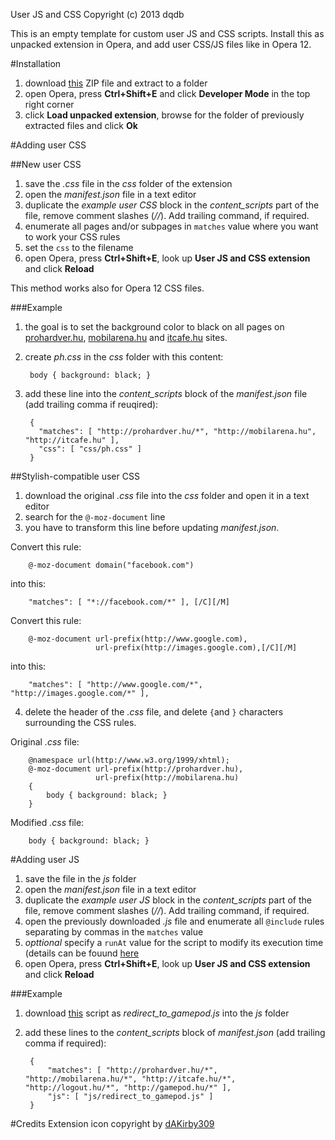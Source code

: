 User JS and CSS
Copyright (c) 2013 dqdb

This is an empty template for custom user JS and CSS scripts. Install this as unpacked extension in Opera, and add user CSS/JS files like in Opera 12.

#Installation
1. download [this](https://github.com/dqdb/opera-extensions/blob/master/user-js-css/template.zip) ZIP file and extract to a folder
2. open Opera, press **Ctrl+Shift+E** and click **Developer Mode** in the top right corner
3. click **Load unpacked extension**, browse for the folder of previously extracted files and click **Ok**

#Adding user CSS

##New user CSS
1. save the *.css* file in the *css* folder of the extension
2. open the *manifest.json* file in a text editor
3. duplicate the *example user CSS* block in the *content_scripts* part of the file, remove comment slashes (*//*). Add trailing command, if required.
3. enumerate all pages and/or subpages in ``matches`` value where you want to work your CSS rules
4. set the ``css`` to the filename
5. open Opera, press **Ctrl+Shift+E**, look up **User JS and CSS extension** and click **Reload**

This method works also for Opera 12 CSS files.

###Example
1. the goal is to set the background color to black on all pages on [prohardver.hu](http://prohardver.hu), [mobilarena.hu](http://mobilarena.hu) and [itcafe.hu](http://itcafe.hu) sites.
2. create *ph.css* in the *css* folder with this content:

        body { background: black; }
3. add these line into the *content_scripts* block of the *manifest.json* file (add trailing comma if reuqired):

        {
          "matches": [ "http://prohardver.hu/*", "http://mobilarena.hu", "http://itcafe.hu" ], 
          "css": [ "css/ph.css" ] 
        }


##Stylish-compatible user CSS
1. download the original *.css* file into the *css* folder and open it in a text editor
2. search for the ``@-moz-document`` line
3. you have to transform this line before updating *manifest.json*. 

 Convert this rule:

        @-moz-document domain("facebook.com")

 into this:

        "matches": [ "*://facebook.com/*" ], [/C][/M]

 Convert this rule:

        @-moz-document url-prefix(http://www.google.com),
                       url-prefix(http://images.google.com),[/C][/M]

 into this:

        "matches": [ "http://www.google.com/*", "http://images.google.com/*" ],

4. delete the header of the *.css* file, and delete ``{``and ``}`` characters surrounding the CSS rules.

 Original *.css* file:

        @namespace url(http://www.w3.org/1999/xhtml);
        @-moz-document url-prefix(http://prohardver.hu),
                       url-prefix(http://mobilarena.hu)
        {
            body { background: black; }
        }

 Modified *.css* file:

        body { background: black; }


#Adding user JS
1. save the file in the *js* folder
2. open the *manifest.json* file in a text editor
3. duplicate the *example user JS* block in the *content_scripts* part of the file, remove comment slashes (*//*). Add trailing command, if required.
4. open the previously downloaded *.js* file and enumerate all ``@include`` rules separating by commas in the ``matches`` value
5. *opttional* specify a ``runAt`` value for the script to modify its execution time (details can be fouund [here](https://developer.chrome.com/extensions/content_scripts.html)
6. open Opera, press **Ctrl+Shift+E**, look up **User JS and CSS extension** and click **Reload**

###Example
1. download [this](http://userscripts.org/scripts/review/69696) script as *redirect_to_gamepod.js* into the *js* folder
2. add these lines to the *content_scripts* block of *manifest.json* (add trailing comma if required):

        { 
            "matches": [ "http://prohardver.hu/*", "http://mobilarena.hu/*", "http://itcafe.hu/*", "http://logout.hu/*", "http://gamepod.hu/*" ], 
            "js": [ "js/redirect_to_gamepod.js" ] 
        } 


#Credits
Extension icon copyright by [dAKirby309](http://www.iconarchive.com/show/windows-8-metro-icons-by-dakirby309/Apps-Notepad-Metro-icon.html)

